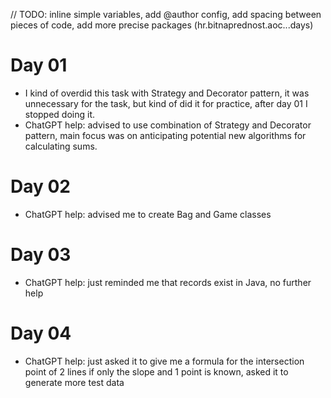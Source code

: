 // TODO: inline simple variables, add @author config, add spacing between pieces of code, add more precise packages (hr.bitnaprednost.aoc...days)


# Day 01
- I kind of overdid this task with Strategy and Decorator pattern, it was unnecessary for the task, but kind of did it for practice, after day 01 I stopped doing it.
- ChatGPT help: advised to use combination of Strategy and Decorator pattern, main focus was on anticipating potential new algorithms for calculating sums.

# Day 02
- ChatGPT help: advised me to create Bag and Game classes

# Day 03
- ChatGPT help: just reminded me that records exist in Java, no further help

# Day 04
- ChatGPT help: just asked it to give me a formula for the intersection point of 2 lines if only the slope and 1 point is known, asked it to generate more test data